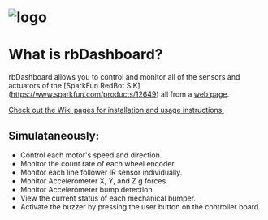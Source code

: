 ![logo](https://raw.github.com/MrYsLab/rbDashBoard/gh-pages/images/rbDash.png)
======

# What is rbDashboard?
rbDashboard allows you to 
control and monitor all of the sensors and actuators of the [SparkFun RedBot SIK] 
(https://www.sparkfun.com/products/12649) all from a [web page](http://MrYsLab.github.io/rbDashBoard).

[Check out the Wiki pages for installation and usage instructions.](https://github.com/MrYsLab/rbDashBoard/wiki)
## Simulataneously:

* Control each motor's speed and direction.
* Monitor the count rate of each wheel encoder.
* Monitor each line follower IR sensor individually.
* Monitor Accelerometer X, Y, and Z g forces.
* Monitor Accelerometer bump detection.
* View the current status of each mechanical bumper.
* Activate the buzzer by pressing the user button on the controller board.
